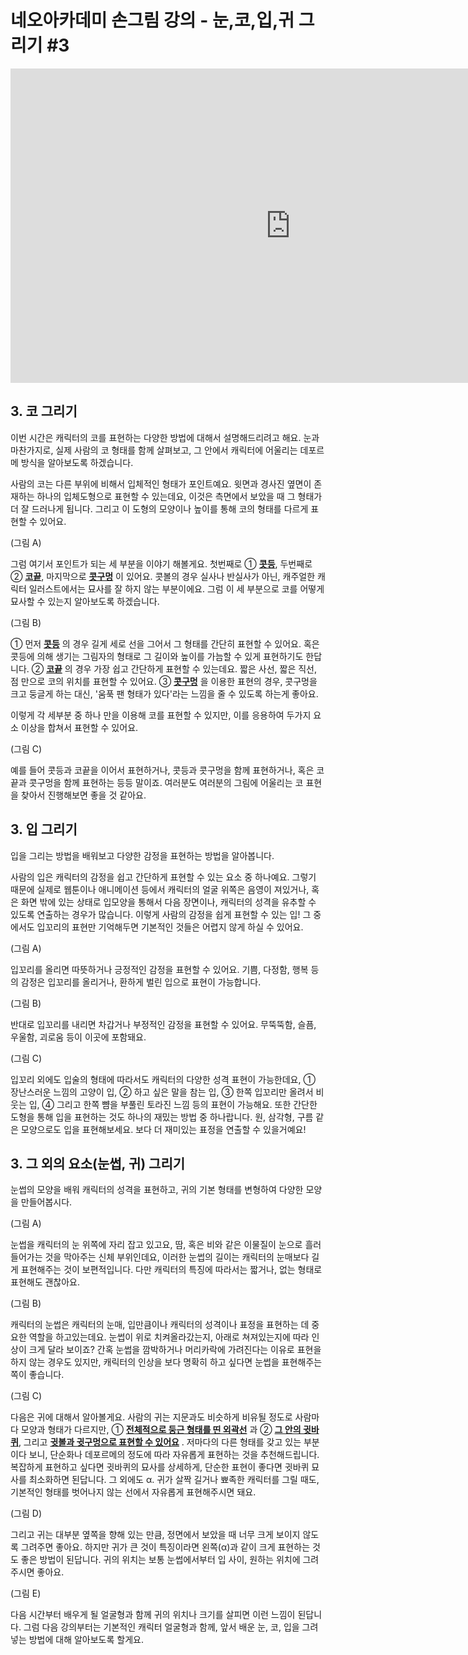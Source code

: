 # 네오아카데미 손그림 강의 - 눈,코,입,귀 그리기 #3
<iframe width="895" height="503" src="https://www.youtube.com/embed/CJYvHZ5HgHo?list=PLmrVWPFHf_oG1Im06PQ7hAGe8cLjRr_b5" title="네오아카데미 손그림 강의 - 눈,코,입,귀 그리기 #3" frameborder="0" allow="accelerometer; autoplay; clipboard-write; encrypted-media; gyroscope; picture-in-picture" allowfullscreen></iframe>

## 3. 코 그리기

이번 시간은 캐릭터의 코를 표현하는 다양한 방법에 대해서 설명해드리려고 해요.
눈과 마찬가지로, 실제 사람의 코 형태를 함께 살펴보고, 그 안에서 캐릭터에 어울리는 데포르메 방식을 알아보도록 하겠습니다.

사람의 코는 다른 부위에 비해서 입체적인 형태가 포인트예요.
윗면과 경사진 옆면이 존재하는 하나의 입체도형으로 표현할 수 있는데요, 이것은 측면에서 보았을 때 그 형태가 더 잘 드러나게 됩니다. 그리고 이 도형의 모양이나 높이를 통해 코의 형태를 다르게 표현할 수 있어요.

(그림 A)

그럼 여기서 포인트가 되는 세 부분을 이야기 해볼게요.
첫번째로 ① **<u>콧등</u>**,  두번째로 ② **<u>코끝</u>**, 마지막으로 **<u>콧구멍</u>** 이 있어요. 콧볼의 경우 실사나 반실사가 아닌, 캐주얼한 캐릭터 일러스트에서는 묘사를 잘 하지 않는 부분이에요. 그럼 이 세 부분으로 코를 어떻게 묘사할 수 있는지 알아보도록 하겠습니다.

(그림 B)

① 먼저 **<u>콧등</u>** 의 경우 길게 세로 선을 그어서 그 형태를 간단히 표현할 수 있어요. 혹은 콧등에 의해 생기는 그림자의 형태로 그 길이와 높이를 가늠할 수 있게 표현하기도 한답니다.
② **<u>코끝</u>** 의 경우 가장 쉽고 간단하게 표현할 수 있는데요. 짧은 사선, 짧은 직선, 점 만으로 코의 위치를 표현할 수 있어요.
③ **<u>콧구멍</u>** 을 이용한 표현의 경우, 콧구멍을 크고 둥글게 하는 대신, '움푹 팬 형태가 있다'라는 느낌을 줄 수 있도록 하는게 좋아요.

이렇게 각 세부분 중 하나 만을 이용해 코를 표현할 수 있지만, 이를 응용하여 두가지 요소 이상을 합쳐서 표현할 수 있어요.

(그림 C)

예를 들어 콧등과 코끝을 이어서 표현하거나, 콧등과 콧구멍을 함께 표현하거나, 혹은 코끝과 콧구멍을 함께 표현하는 등등 말이죠.
여러분도 여러분의 그림에 어울리는 코 표현을 찾아서 진행해보면 좋을 것 같아요.


## 3. 입 그리기
입을 그리는 방법을 배워보고 다양한 감정을 표현하는 방법을 알아봅니다.

사람의 입은 캐릭터의 감정을 쉽고 간단하게 표현할 수 있는 요소 중 하나예요. 그렇기 때문에 실제로 웹툰이나 애니메이션 등에서 캐릭터의 얼굴 위쪽은 음영이 져있거나, 혹은 화면 밖에 있는 상태로 입모양을 통해서 다음 장면이나, 캐릭터의 성격을 유추할 수 있도록 연출하는 경우가 많습니다. 이렇게 사람의 감정을 쉽게 표현할 수 있는 입! 그 중에서도 입꼬리의 표현만 기억해두면 기본적인 것들은 어렵지 않게 하실 수 있어요. 

(그림 A)

입꼬리를 올리면 따뜻하거나 긍정적인 감정을 표현할 수 있어요. 기쁨, 다정함, 행복 등의 감정은 입꼬리를 올리거나, 환하게 벌린 입으로 표현이 가능합니다.

(그림 B)

반대로 입꼬리를 내리면 차갑거나 부정적인 감정을 표현할 수 있어요. 무뚝뚝함, 슬픔, 우울함, 괴로움 등이 이곳에 포함돼요.

(그림 C)

입꼬리 외에도 입술의 형태에 따라서도 캐릭터의 다양한 성격 표현이 가능한데요, ① 장난스러운 느낌의 고양이 입, ② 하고 싶은 말을 참는 입, ③ 한쪽 입꼬리만 올려서 비웃는 입, ④ 그리고 한쪽 뺨을 부풀린 토라진 느낌 등의 표현이 가능해요. 또한 간단한 도형을 통해 입을 표현하는 것도 하나의 재밌는 방법 중 하나랍니다. 원, 삼각형, 구름 같은 모양으로도 입을 표현해보세요. 보다 더 재미있는 표정을 연출할 수 있을거예요!


## 3. 그 외의 요소(눈썹, 귀) 그리기
눈썹의 모양을 배워 캐릭터의 성격을 표현하고, 귀의 기본 형태를 변형하여 다양한 모양을 만들어봅시다.

(그림 A)

눈썹을 캐릭터의 눈 위쪽에 자리 잡고 있고요, 땀, 혹은 비와 같은 이물질이 눈으로 흘러들어가는 것을 막아주는 신체 부위인데요, 이러한 눈썹의 길이는 캐릭터의 눈매보다 길게 표현해주는 것이 보편적입니다. 다만 캐릭터의 특징에 따라서는 짧거나, 없는 형태로 표현해도 괜찮아요. 

(그림 B)

캐릭터의 눈썹은 캐릭터의 눈매, 입만큼이나 캐릭터의 성격이나 표정을 표현하는 데 중요한 역할을 하고있는데요. 눈썹이 위로 치켜올라갔는지, 아래로 쳐져있는지에 따라 인상이 크게 달라 보이죠? 간혹 눈썹을 깜박하거나 머리카락에 가려진다는 이유로 표현을 하지 않는 경우도 있지만, 캐릭터의 인상을 보다 명확히 하고 싶다면 눈썹을 표현해주는 쪽이 좋습니다.

(그림 C) 

다음은 귀에 대해서 알아볼게요.
사람의 귀는 지문과도 비슷하게 비유될 정도로 사람마다 모양과 형태가 다르지만, ① **<u>전체적으로 둥근 형태를 띤 외곽선</u>** 과 ② **<u>그 안의 귓바퀴</u>**, 그리고 **<u>귓볼과 귓구멍으로 표현할 수 있어요</u>** . 저마다의 다른 형태를 갖고 있는 부분이다 보니, 단순화나 데포르메의 정도에 따라 자유롭게 표현하는 것을 추천해드립니다. 복잡하게 표현하고 싶다면 귓바퀴의 묘사를 상세하게, 단순한 표현이 좋다면 귓바퀴 묘사를 최소화하면 된답니다. 그 외에도 α. 귀가 살짝 길거나 뾰족한 캐릭터를 그릴 때도, 기본적인 형태를 벗어나지 않는 선에서 자유롭게 표현해주시면 돼요.

(그림 D)

그리고 귀는 대부분 옆쪽을 향해 있는 만큼, 정면에서 보았을 때 너무 크게 보이지 않도록 그려주면 좋아요. 하지만 귀가 큰 것이 특징이라면 왼쪽(α)과 같이 크게 표현하는 것도 좋은 방법이 된답니다. 귀의 위치는 보통 눈썹에서부터 입 사이, 원하는 위치에 그려주시면 좋아요. 

(그림 E)

다음 시간부터 배우게 될 얼굴형과 함께 귀의 위치나 크기를 살피면 이런 느낌이 된답니다. 그럼 다음 강의부터는 기본적인 캐릭터 얼굴형과 함께, 앞서 배운 눈, 코, 입을 그려넣는 방법에 대해 알아보도록 할게요.
